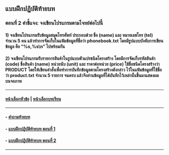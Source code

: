 ## แบบฝึกปฏิบัติท้ายบท
### ตอนที่ 2 คำชี้แจง: จงเขียนโปรแกรมตามโจทย์ต่อไปนี้
#### 1) จงเขียนโปรแกรมรับข้อมูลสมุดโทรศัพท์ ประกอบด้วย ชื่อ (name) และ หมายเลขโทร (tel) จำนวน 5 คน แล้วทำการจัดเก็บในแฟ้มข้อมูลที่ชื่อว่า phonebook.txt โดยมีรูปแบบบังคับการเขียนข้อมูล คือ “%s,%s\n” ไปพร้อมกัน
#### 2) จงเขียนโปรแกรมรับรายการสินค้าในรูปแบบตัวแปรชนิดโครงสร้าง โดยมีการจัดเก็บรหัสสินค้า (code) ชื่อสินค้า (name) หน่วยนับ (unit) และ ราคาต่อหน่วย (price) ใช้ชื่อชนิดโครงสร้างว่า PRODUCT โดยให้เขียนคำสั่งเพื่อทำการบันทึกข้อมูลตามโครงสร้างดังกล่าว ไว้ในแฟ้มข้อมูลที่ใช้ชื่อว่า product.txt จำนวน 5 รายการ จนครบ แล้วจึงอ่านข้อมูลที่ได้บันทึกไว้เหล่านั้นขึ้นมาแสดงผลบนจอภาพ

---
#### [หน้าเลือกหัวข้อ](README.md) | [หน้าเลือกบทเรียน](../README.md)
---
#### - [คำถามท้ายบท](0830.md)
#### - [แบบฝึกปฏิบัติท้ายบท ตอนที่ 1](0850.md)
#### - [แบบฝึกปฏิบัติท้ายบท ตอนที่ 2](0870.md)
---
